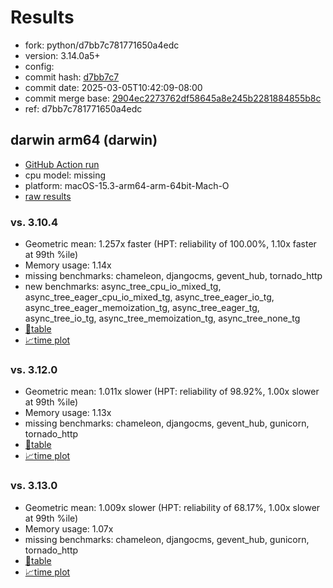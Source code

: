 # Results

- fork: python/d7bb7c781771650a4edc
- version: 3.14.0a5+
- config: 
- commit hash: [d7bb7c7](https://github.com/python/cpython/commit/d7bb7c7)
- commit date: 2025-03-05T10:42:09-08:00
- commit merge base: [2904ec2273762df58645a8e245b2281884855b8c](https://github.com/python/cpython/commit/2904ec2273762df58645a8e245b2281884855b8c)
- ref: d7bb7c781771650a4edc

## darwin arm64 (darwin)

- [GitHub Action run](https://github.com/faster-cpython/benchmarking/actions/runs/13703177280)
- cpu model: missing
- platform: macOS-15.3-arm64-arm-64bit-Mach-O
- [raw results](bm-20250305-darwin-arm64-python-d7bb7c781771650a4edc-3.14.0a5%2B-d7bb7c7.json)

### vs. 3.10.4

- Geometric mean: 1.257x faster (HPT: reliability of 100.00%, 1.10x faster at 99th %ile)
- Memory usage: 1.14x
- missing benchmarks: chameleon, djangocms, gevent_hub, tornado_http
- new benchmarks: async_tree_cpu_io_mixed_tg, async_tree_eager_cpu_io_mixed_tg, async_tree_eager_io_tg, async_tree_eager_memoization_tg, async_tree_eager_tg, async_tree_io_tg, async_tree_memoization_tg, async_tree_none_tg
- [📄table](bm-20250305-darwin-arm64-python-d7bb7c781771650a4edc-3.14.0a5%2B-d7bb7c7-vs-3.10.4.md)
- [📈time plot](bm-20250305-darwin-arm64-python-d7bb7c781771650a4edc-3.14.0a5%2B-d7bb7c7-vs-3.10.4.svg)

### vs. 3.12.0

- Geometric mean: 1.011x slower (HPT: reliability of 98.92%, 1.00x slower at 99th %ile)
- Memory usage: 1.13x
- missing benchmarks: chameleon, djangocms, gevent_hub, gunicorn, tornado_http
- [📄table](bm-20250305-darwin-arm64-python-d7bb7c781771650a4edc-3.14.0a5%2B-d7bb7c7-vs-3.12.0.md)
- [📈time plot](bm-20250305-darwin-arm64-python-d7bb7c781771650a4edc-3.14.0a5%2B-d7bb7c7-vs-3.12.0.svg)

### vs. 3.13.0

- Geometric mean: 1.009x slower (HPT: reliability of 68.17%, 1.00x slower at 99th %ile)
- Memory usage: 1.07x
- missing benchmarks: chameleon, djangocms, gevent_hub, gunicorn, tornado_http
- [📄table](bm-20250305-darwin-arm64-python-d7bb7c781771650a4edc-3.14.0a5%2B-d7bb7c7-vs-3.13.0.md)
- [📈time plot](bm-20250305-darwin-arm64-python-d7bb7c781771650a4edc-3.14.0a5%2B-d7bb7c7-vs-3.13.0.svg)

